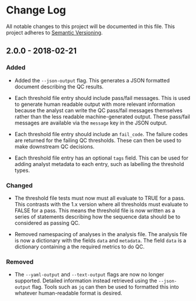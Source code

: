 # Change Log

All notable changes to this project will be documented in this file.
This project adheres to [Semantic Versioning](http://semver.org/).

## 2.0.0 - 2018-02-21

### Added

  * Added the `--json-output` flag. This generates a JSON formatted document
    describing the QC results.

  * Each threshold file entry should include pass/fail messages. This is used
    to generate human readable output with more relevant information because
    the analyst can write the QC pass/fail messages themselves rather than the
    less readable machine-generated output. These pass/fail messages are
    available via the `message` key in the JSON output.

  * Each threshold file entry should include an `fail_code`. The failure codes
    are returned for the failing QC thresholds. These can then be used to make
    downstream QC decisions.

  * Each threshold file entry has an optional `tags` field. This can be used
    for adding analyst metadata to each entry, such as labelling the threshold
    types.

### Changed

  * The threshold file tests must now must all evaluate to TRUE for a pass.
    This contrasts with the 1.x version where all thresholds must evaluate to
    FALSE for a pass. This means the threshold file is now written as a series
    of statements describing how the sequence data should be to considered as
    passing QC.

  * Removed namespacing of analyses in the analysis file. The analysis file is
    now a dictionary with the fields `data` and `metadata`. The field `data` is
    a dictionary containing a the required metrics to do QC.

### Removed

  * The `--yaml-output` and `--text-output` flags are now no longer supported.
    Detailed information instead retrieved using the `--json-output` flag.
    Tools such as `jq` can then be used to formatted this into whatever
    human-readable format is desired.
